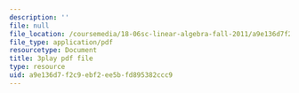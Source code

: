 ```yaml
---
description: ''
file: null
file_location: /coursemedia/18-06sc-linear-algebra-fall-2011/a9e136d7f2c9ebf2ee5bfd895382ccc9_l88D4r74gtM.pdf
file_type: application/pdf
resourcetype: Document
title: 3play pdf file
type: resource
uid: a9e136d7-f2c9-ebf2-ee5b-fd895382ccc9
---
```

